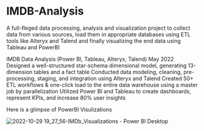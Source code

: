 # IMDB-Analysis
A full-fleged data processing, analysis and visualization project to collect data from various sources, load them in appropriate databases using ETL tools like Alteryx and Talend and finally visualizing the end data using Tableau and PowerBI

IMDB Data Analysis (Power BI, Tableau, Alteryx, Talend) May 2022
Designed a well-structured star-schema dimensional model, generating 13-dimension tables and a fact table
Conducted data modeling, cleaning, pre-processing, staging, and integration using Alteryx and Talend
Created 50+ ETL workflows & one-click load to the entire data warehouse using a master job by parallelization
Utilized Power BI and Tableau to create dashboards, represent KPIs, and increase 80% user insights 

Here is a glimpse of PowerBI Visulizations

![2022-10-29 19_27_56-IMDb_Visualizations - Power BI Desktop](https://user-images.githubusercontent.com/78772595/198856536-cf9c98ec-494a-4f18-990b-fdc216f324b2.png)
